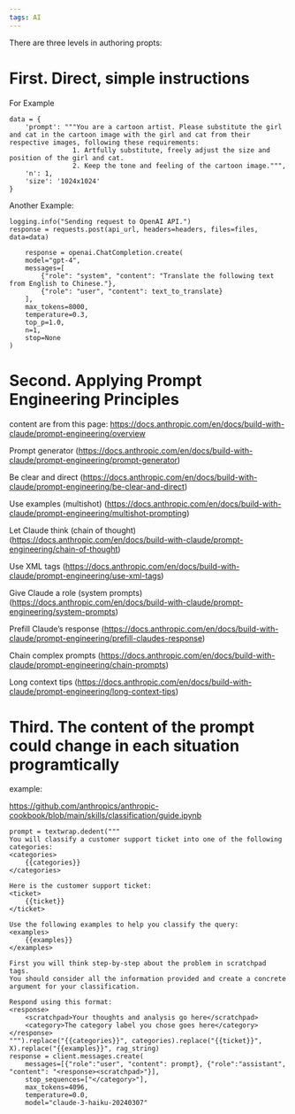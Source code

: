 ```yaml
---
tags: AI
---
```


There are three levels in authoring propts:

# First.  Direct, simple instructions 
For Example    

    data = {
        'prompt': """You are a cartoon artist. Please substitute the girl and cat in the cartoon image with the girl and cat from their respective images, following these requirements:
                    1. Artfully substitute, freely adjust the size and position of the girl and cat.
                    2. Keep the tone and feeling of the cartoon image.""",
        'n': 1,
        'size': '1024x1024'
    }

Another Example:
    
    logging.info("Sending request to OpenAI API.")
    response = requests.post(api_url, headers=headers, files=files, data=data)
       
        response = openai.ChatCompletion.create(
        model="gpt-4",
        messages=[
            {"role": "system", "content": "Translate the following text from English to Chinese."},
            {"role": "user", "content": text_to_translate}
        ],
        max_tokens=8000,
        temperature=0.3,
        top_p=1.0,
        n=1,
        stop=None
    )  




# Second. Applying Prompt Engineering Principles

content are from this page:
https://docs.anthropic.com/en/docs/build-with-claude/prompt-engineering/overview



Prompt generator (https://docs.anthropic.com/en/docs/build-with-claude/prompt-engineering/prompt-generator)

Be clear and direct (https://docs.anthropic.com/en/docs/build-with-claude/prompt-engineering/be-clear-and-direct)

Use examples (multishot) (https://docs.anthropic.com/en/docs/build-with-claude/prompt-engineering/multishot-prompting)

Let Claude think (chain of thought) (https://docs.anthropic.com/en/docs/build-with-claude/prompt-engineering/chain-of-thought)

Use XML tags (https://docs.anthropic.com/en/docs/build-with-claude/prompt-engineering/use-xml-tags)

Give Claude a role (system prompts) (https://docs.anthropic.com/en/docs/build-with-claude/prompt-engineering/system-prompts)

Prefill Claude’s response (https://docs.anthropic.com/en/docs/build-with-claude/prompt-engineering/prefill-claudes-response)

Chain complex prompts (https://docs.anthropic.com/en/docs/build-with-claude/prompt-engineering/chain-prompts)

Long context tips (https://docs.anthropic.com/en/docs/build-with-claude/prompt-engineering/long-context-tips)

        

# Third. The content of the prompt could change in each situation programtically

 example: 
 
https://github.com/anthropics/anthropic-cookbook/blob/main/skills/classification/guide.ipynb


    prompt = textwrap.dedent("""
    You will classify a customer support ticket into one of the following categories:
    <categories>
        {{categories}}
    </categories>

    Here is the customer support ticket:
    <ticket>
        {{ticket}}
    </ticket>

    Use the following examples to help you classify the query:
    <examples>
        {{examples}}
    </examples>

    First you will think step-by-step about the problem in scratchpad tags.
    You should consider all the information provided and create a concrete argument for your classification.
    
    Respond using this format:
    <response>
        <scratchpad>Your thoughts and analysis go here</scratchpad>
        <category>The category label you chose goes here</category>
    </response>
    """).replace("{{categories}}", categories).replace("{{ticket}}", X).replace("{{examples}}", rag_string)
    response = client.messages.create( 
        messages=[{"role":"user", "content": prompt}, {"role":"assistant", "content": "<response><scratchpad>"}],
        stop_sequences=["</category>"], 
        max_tokens=4096, 
        temperature=0.0,
        model="claude-3-haiku-20240307"
